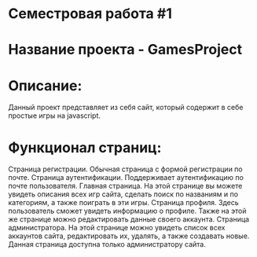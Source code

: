 # Семестровая работа #1
# Название проекта - GamesProject
# Описание:
Данный проект представляет из себя сайт, который содержит в себе простые игры на javascript. 
# Функционал страниц:
Страница регистрации.
    Обычная страница с формой регистрации по почте.
Страница аутентификации.
    Поддерживает аутентификацию по почте пользователя.
Главная страница.
    На этой странице вы можете увидеть описания всех игр сайта, сделать поиск по названиям и по категориям, а также поиграть в эти игры.
Страница профиля.
    Здесь пользователь сможет увидеть информацию о профиле. Также на этой же странице можно редактировать данные своего аккаунта.
Страница администратора.
    На этой странице можно увидеть список всех аккаунтов сайта, редактировать их, удалять, а также создавать новые. Данная страница доступна только администратору сайта.